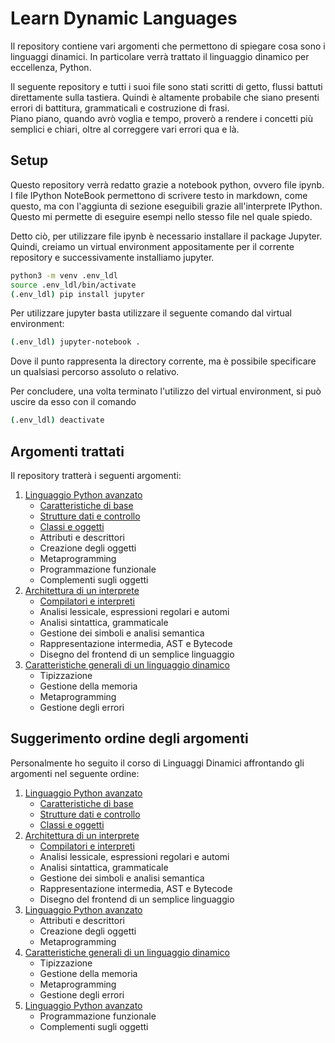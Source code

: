 # Learn Dynamic Languages

Il repository contiene vari argomenti che permettono di spiegare cosa sono i linguaggi dinamici. In particolare verrà trattato il linguaggio dinamico per eccellenza, Python.

Il seguente repository e tutti i suoi file sono stati scritti di getto, flussi battuti direttamente sulla tastiera. Quindi è altamente probabile che siano presenti errori di battitura, grammaticali e costruzione di frasi.  
Piano piano, quando avrò voglia e tempo, proverò a rendere i concetti più semplici e chiari, oltre al correggere vari errori qua e là.

## Setup

Questo repository verrà redatto grazie a notebook python, ovvero file ipynb. I file IPython NoteBook permettono di scrivere testo in markdown, come questo, ma con l'aggiunta di sezione eseguibili grazie all'interprete IPython. Questo mi permette di eseguire esempi nello stesso file nel quale spiedo.

Detto ciò, per utilizzare file ipynb è necessario installare il package Jupyter.  
Quindi, creiamo un virtual environment appositamente per il corrente repository e successivamente installiamo jupyter.

```bash
python3 -m venv .env_ldl
source .env_ldl/bin/activate
(.env_ldl) pip install jupyter
```

Per utilizzare jupyter basta utilizzare il seguente comando dal virtual environment:

```bash
(.env_ldl) jupyter-notebook .
```

Dove il punto rappresenta la directory corrente, ma è possibile specificare un qualsiasi percorso assoluto o relativo.

Per concludere, una volta terminato l'utilizzo del virtual environment, si può uscire da esso con il comando

```bash
(.env_ldl) deactivate
```

## Argomenti trattati

Il repository tratterà i seguenti argomenti:

1. [Linguaggio Python avanzato](1_LinguaggioPython/README.md)
    - [Caratteristiche di base](1_LinguaggioPython/1_Caratteristiche_di_base.ipynb)
    - [Strutture dati e controllo](1_LinguaggioPython/2_Strutture_dati_e_controllo.ipynb)
    - [Classi e oggetti](1_LinguaggioPython/3_Classi_e_oggetti.ipynb)
    - Attributi e descrittori
    - Creazione degli oggetti
    - Metaprogramming
    - Programmazione funzionale
    - Complementi sugli oggetti
2. [Architettura di un interprete](2_Architettura/README.md)
    - [Compilatori e interpreti](2_Architettura/1_Compilatori_e_interpreti.ipynb)
    - Analisi lessicale, espressioni regolari e automi
    - Analisi sintattica, grammaticale
    - Gestione dei simboli e analisi semantica
    - Rappresentazione intermedia, AST e Bytecode
    - Disegno del frontend di un semplice linguaggio
3. [Caratteristiche generali di un linguaggio dinamico](3_LinguaggioDinamico/README.md)
    - Tipizzazione
    - Gestione della memoria
    - Metaprogramming
    - Gestione degli errori

## Suggerimento ordine degli argomenti

Personalmente ho seguito il corso di Linguaggi Dinamici affrontando gli argomenti nel seguente ordine:

1. [Linguaggio Python avanzato](1_LinguaggioPython/README.md)
    - [Caratteristiche di base](1_LinguaggioPython/1_Caratteristiche_di_base.ipynb)
    - [Strutture dati e controllo](1_LinguaggioPython/2_Strutture_dati_e_controllo.ipynb)
    - [Classi e oggetti](1_LinguaggioPython/3_Classi_e_oggetti.ipynb)
2. [Architettura di un interprete](2_Architettura/README.md)
    - [Compilatori e interpreti](2_Architettura#1_Compilatori_e_interpreti.ipynb)
    - Analisi lessicale, espressioni regolari e automi
    - Analisi sintattica, grammaticale
    - Gestione dei simboli e analisi semantica
    - Rappresentazione intermedia, AST e Bytecode
    - Disegno del frontend di un semplice linguaggio
3. [Linguaggio Python avanzato](1_LinguaggioPython/README.md)
    - Attributi e descrittori
    - Creazione degli oggetti
    - Metaprogramming
4. [Caratteristiche generali di un linguaggio dinamico](3_LinguaggioDinamico/README.md)
    - Tipizzazione
    - Gestione della memoria
    - Metaprogramming
    - Gestione degli errori
5. [Linguaggio Python avanzato](1_LinguaggioPython/README.md)
    - Programmazione funzionale
    - Complementi sugli oggetti
